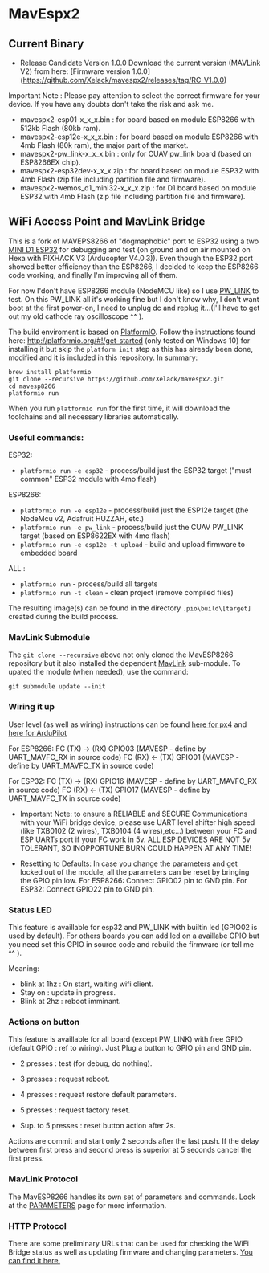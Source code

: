 # MavEspx2

## Current Binary

* Release Candidate Version 1.0.0
Download the current version (MAVLink V2) from here: [Firmware version 1.0.0] (https://github.com/Xelack/mavespx2/releases/tag/RC-V1.0.0)

Important Note : Please pay attention to select the correct firmware for your device. If you have any doubts don't take the risk and ask me.

 * mavespx2-esp01-x_x_x.bin : for board based on module ESP8266 with 512kb Flash (80kb ram).
 * mavespx2-esp12e-x_x_x.bin : for board based on module ESP8266 with 4mb Flash (80k ram), the major part of the market.
 * mavespx2-pw_link-x_x_x.bin : only for CUAV pw_link board (based on ESP8266EX chip).
 * mavespx2-esp32dev-x_x_x.zip : for board based on module ESP32 with 4mb Flash (zip file including partition file and firmware).
 * mavespx2-wemos_d1_mini32-x_x_x.zip : for D1 board based on module ESP32 with 4mb Flash (zip file including partition file and firmware).


## WiFi Access Point and MavLink Bridge

This is a fork of MAVEPS8266 of "dogmaphobic" port to ESP32 using a two [MINI D1 ESP32](https://www.az-delivery.de/fr/products/esp32-d1-mini) for debugging and test (on ground and on air mounted on Hexa with PIXHACK V3 (Arducopter V4.0.3)). Even though the ESP32 port showed better efficiency than the ESP8266, I decided to keep the ESP8266 code working, and finally I'm improving all of them.

For now I'don't have ESP8266 module (NodeMCU like) so I use [PW_LINK](http://doc.cuav.net/data-transmission/pw-link/en/) to test.
On this PW_LINK all it's working fine but I don't know why, I don't want boot at the first power-on, I need to unplug dc and replug it...(I'll have to get out my old cathode ray oscilloscope ^^ ).

The build enviroment is based on [PlatformIO](http://platformio.org). Follow the instructions found here: http://platformio.org/#!/get-started (only tested on Windows 10) for installing it but skip the ```platform init``` step as this has already been done, modified and it is included in this repository. In summary:

```
brew install platformio
git clone --recursive https://github.com/Xelack/mavespx2.git
cd mavesp8266
platformio run
```

When you run ```platformio run``` for the first time, it will download the toolchains and all necessary libraries automatically.

### Useful commands:
ESP32:
* ```platformio run -e esp32``` - process/build just the ESP32 target ("must common" ESP32 module with 4mo flash)

ESP8266:
* ```platformio run -e esp12e``` - process/build just the ESP12e target (the NodeMcu v2, Adafruit HUZZAH, etc.)
* ```platformio run -e pw_link``` - process/build just the CUAV PW_LINK target (based on ESP8622EX with 4mo flash)
* ```platformio run -e esp12e -t upload``` - build and upload firmware to embedded board

ALL :
* ```platformio run``` - process/build all targets
* ```platformio run -t clean``` - clean project (remove compiled files)


The resulting image(s) can be found in the directory ```.pio\build\[target]``` created during the build process.

### MavLink Submodule

The ```git clone --recursive``` above not only cloned the MavESP8266 repository but it also installed the dependent [MavLink](https://github.com/mavlink/c_library) sub-module. To upated the module (when needed), use the command:

```git submodule update --init```

### Wiring it up

User level (as well as wiring) instructions can be found [here for px4](https://docs.px4.io/en/telemetry/esp8266_wifi_module.html) and [here for ArduPilot](http://ardupilot.org/copter/docs/common-esp8266-telemetry.html)

For ESP8266:
FC (TX) -> (RX) GPIO03 (MAVESP - define by UART_MAVFC_RX in source code)
FC (RX) <- (TX) GPIO01 (MAVESP - define by UART_MAVFC_TX in source code)

For ESP32:
FC (TX) -> (RX) GPIO16 (MAVESP - define by UART_MAVFC_RX in source code)
FC (RX) <- (TX) GPIO17 (MAVESP - define by UART_MAVFC_TX in source code)

* Important Note: to ensure a RELIABLE and SECURE Communications with your WiFi bridge device, please use UART level shifter high speed (like TXB0102 (2 wires), TXB0104 (4 wires),etc...) between your FC and ESP UARTs port if your FC work in 5v. ALL ESP DEVICES ARE NOT 5v TOLERANT, SO INOPPORTUNE BURN COULD HAPPEN AT ANY TIME!

* Resetting to Defaults: In case you change the parameters and get locked out of the module, all the parameters can be reset by bringing the GPIO pin low.
    For ESP8266: Connect GPIO02 pin to GND pin.
    For ESP32: Connect GPIO22 pin to GND pin.

### Status LED

This feature is availlable for esp32 and PW_LINK with builtin led (GPIO02 is used by default).
For others boards you can add led on a availlabe GPIO but you need set this GPIO in source code and rebuild the firmware (or tell me ^^ ).

Meaning:
* blink at 1hz : On start, waiting wifi client. 
* Stay on : update in progress.
* Blink at 2hz : reboot imminant.

### Actions on button

This feature is availlable for all board (except PW_LINK) with free GPIO (default GPIO : ref to wiring). 
Just Plug a button to GPIO pin and GND pin.

* 2 presses : test (for debug, do nothing).
* 3 presses : request reboot.
* 4 presses : request restore default parameters.
* 5 presses : request factory reset.

* Sup. to 5 presses : reset button action after 2s.

Actions are commit and start only 2 seconds after the last push.
If the delay between first press and second press is superior at 5 seconds cancel the first press.

### MavLink Protocol

The MavESP8266 handles its own set of parameters and commands. Look at the [PARAMETERS](PARAMETERS.md) page for more information.

### HTTP Protocol

There are some preliminary URLs that can be used for checking the WiFi Bridge status as well as updating firmware and changing parameters. [You can find it here.](HTTP.md)

